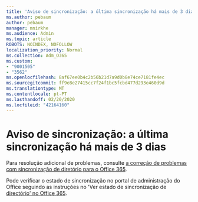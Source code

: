 ```yaml
---
title: 'Aviso de sincronização: a última sincronização há mais de 3 dias'
ms.author: pebaum
author: pebaum
manager: mnirkhe
ms.audience: Admin
ms.topic: article
ROBOTS: NOINDEX, NOFOLLOW
localization_priority: Normal
ms.collection: Adm_O365
ms.custom:
- "9001505"
- "3562"
ms.openlocfilehash: 8af67ee0b4c2b56b21d7a9d0b8e74ce7181fe4ec
ms.sourcegitcommit: ff9e8e27415cc7f24f1bc5fcbd477d293e460d9d
ms.translationtype: MT
ms.contentlocale: pt-PT
ms.lasthandoff: 02/20/2020
ms.locfileid: "42164160"
---
```

# <a name="sync-warning-last-synced-more-than-3-days-ago"></a>Aviso de sincronização: a última sincronização há mais de 3 dias

Para resolução adicional de problemas, consulte [a correção de problemas com sincronização de diretório para o Office 365](https://docs.microsoft.com/en-us/office365/enterprise/fix-problems-with-directory-synchronization).

Pode verificar o estado de sincronização no portal de administração do Office seguindo as instruções no 'Ver estado de sincronização de [directório' no Office 365](https://docs.microsoft.com/en-us/office365/enterprise/view-directory-synchronization-status).

